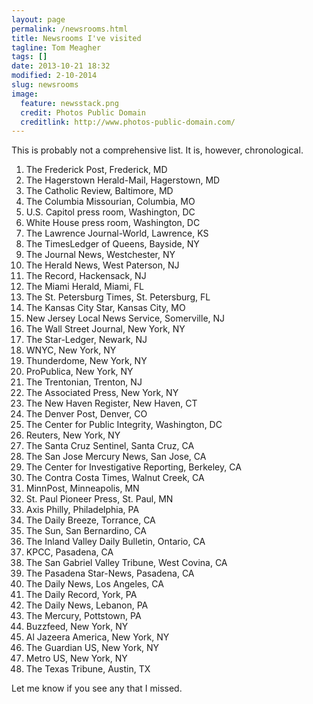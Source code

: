 ```yaml
---
layout: page
permalink: /newsrooms.html
title: Newsrooms I've visited
tagline: Tom Meagher
tags: []
date: 2013-10-21 18:32
modified: 2-10-2014
slug: newsrooms
image:
  feature: newsstack.png
  credit: Photos Public Domain
  creditlink: http://www.photos-public-domain.com/
---
```


This is probably not a comprehensive list. It is, however, chronological.

1. The Frederick Post, Frederick, MD
2. The Hagerstown Herald-Mail, Hagerstown, MD
3. The Catholic Review, Baltimore, MD
4. The Columbia Missourian, Columbia, MO
5. U.S. Capitol press room, Washington, DC
6. White House press room, Washington, DC
7. The Lawrence Journal-World, Lawrence, KS
8. The TimesLedger of Queens, Bayside, NY
9. The Journal News, Westchester, NY
10. The Herald News, West Paterson, NJ
11. The Record, Hackensack, NJ
12. The Miami Herald, Miami, FL
13. The St. Petersburg Times, St. Petersburg, FL
14. The Kansas City Star, Kansas City, MO
15. New Jersey Local News Service, Somerville, NJ
16. The Wall Street Journal, New York, NY
17. The Star-Ledger, Newark, NJ
18. WNYC, New York, NY
19. Thunderdome, New York, NY
20. ProPublica, New York, NY
21. The Trentonian, Trenton, NJ
22. The Associated Press, New York, NY
23. The New Haven Register, New Haven, CT
24. The Denver Post, Denver, CO
25. The Center for Public Integrity, Washington, DC
26. Reuters, New York, NY
27. The Santa Cruz Sentinel, Santa Cruz, CA
28. The San Jose Mercury News, San Jose, CA
29. The Center for Investigative Reporting, Berkeley, CA
30. The Contra Costa Times, Walnut Creek, CA
31. MinnPost, Minneapolis, MN
32. St. Paul Pioneer Press, St. Paul, MN
33. Axis Philly, Philadelphia, PA
34. The Daily Breeze, Torrance, CA
35. The Sun, San Bernardino, CA
36. The Inland Valley Daily Bulletin, Ontario, CA
37. KPCC, Pasadena, CA
38. The San Gabriel Valley Tribune, West Covina, CA
39. The Pasadena Star-News, Pasadena, CA
40. The Daily News, Los Angeles, CA
41. The Daily Record, York, PA
42. The Daily News, Lebanon, PA
43. The Mercury, Pottstown, PA
44. Buzzfeed, New York, NY
45. Al Jazeera America, New York, NY
46. The Guardian US, New York, NY
47. Metro US, New York, NY
48. The Texas Tribune, Austin, TX

Let me know if you see any that I missed.
